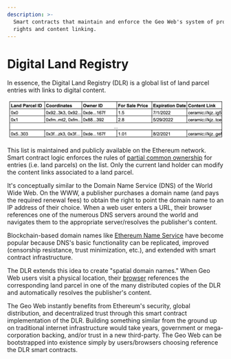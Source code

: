 ```yaml
---
description: >-
  Smart contracts that maintain and enforce the Geo Web's system of property
  rights and content linking.
---
```


# Digital Land Registry

In essence, the Digital Land Registry \(DLR\) is a global list of land parcel entries with links to digital content.

![A conceptual representation of the Digital Land Registry](../.gitbook/assets/dlr-concept.png)

This list is maintained and publicly available on the Ethereum network. Smart contract logic enforces the rules of [partial common ownership](partial-common-ownership.md) for entries \(i.e. land parcels\) on the list. Only the current land holder can modify the content links associated to a land parcel.

It's conceptually similar to the Domain Name Service \(DNS\) of the World Wide Web. On the WWW, a publisher purchases a domain name \(and pays the required renewal fees\) to obtain the right to point the domain name to an IP address of their choice. When a web user enters a URL, their browser references one of the numerous DNS servers around the world and navigates them to the appropriate server/resolves the publisher's content.

Blockchain-based domain names like [Ethereum Name Service](https://ens.domains/) have become popular because DNS's basic functionality can be replicated, improved \(censorship resistance, trust minimization, etc.\), and extended with smart contract infrastructure.

The DLR extends this idea to create "spatial domain names." When Geo Web users visit a physical location, their [browser](spatial-browser.md) references the corresponding land parcel in one of the many distributed copies of the DLR and automatically resolves the publisher's content.

The Geo Web instantly benefits from Ethereum's security, global distribution, and decentralized trust through this smart contract implementation of the DLR. Building something similar from the ground up on traditional internet infrastructure would take years, government or mega-corporation backing, and/or trust in a new third-party. The Geo Web can be bootstrapped into existence simply by users/browsers choosing reference the DLR smart contracts.

